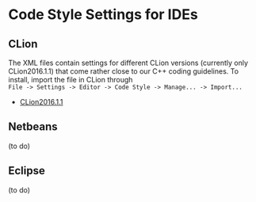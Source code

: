 # Code Style Settings for IDEs

## CLion
The XML files contain settings for different CLion versions (currently only CLion2016.1.1) that come rather close to our C++ coding guidelines. To install, import the file in CLion through  
`File -> Settings -> Editor -> Code Style -> Manage... -> Import...`

 - [CLion2016.1.1](CLion/CRP_2016_1.xml)  

## Netbeans
 (to do)

## Eclipse
 (to do)
